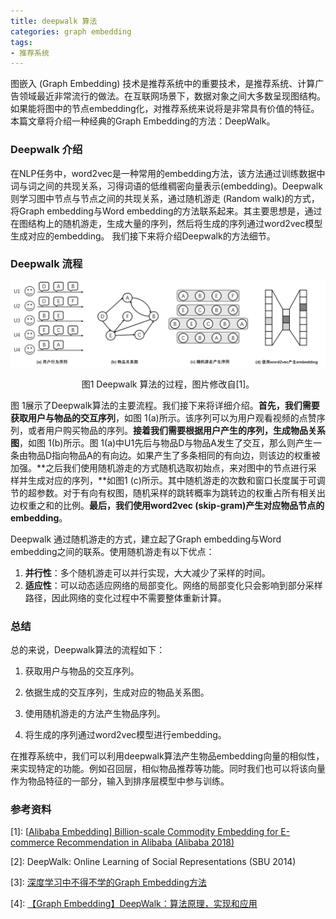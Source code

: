 ```yaml
---
title: deepwalk 算法
categories: graph embedding
tags:
- 推荐系统
---
```


图嵌入 (Graph Embedding)  技术是推荐系统中的重要技术，是推荐系统、计算广告领域最近非常流行的做法。在互联网场景下，数据对象之间大多数呈现图结构。如果能将图中的节点embedding化，对推荐系统来说将是非常具有价值的特征。本篇文章将介绍一种经典的Graph Embedding的方法：DeepWalk。

### Deepwalk 介绍

在NLP任务中，word2vec是一种常用的embedding方法，该方法通过训练数据中词与词之间的共现关系，习得词语的低维稠密向量表示(embedding)。Deepwalk则学习图中节点与节点之间的共现关系，通过随机游走 (Random walk)的方式，将Graph embedding与Word embedding的方法联系起来。其主要思想是，通过在图结构上的随机游走，生成大量的序列，然后将生成的序列通过word2vec模型生成对应的embedding。
我们接下来将介绍Deepwalk的方法细节。

### Deepwalk 流程

![](/images/deepwalk.png)

<center>图1 Deepwalk 算法的过程，图片修改自[1]。</center>

图 1展示了Deepwalk算法的主要流程。我们接下来将详细介绍。**首先，我们需要获取用户与物品的交互序列**，如图 1(a)所示。该序列可以为用户观看视频的点赞序列，或者用户购买物品的序列。**接着我们需要根据用户产生的序列，生成物品关系图**，如图 1(b)所示。图 1(a)中U1先后与物品D与物品A发生了交互，那么则产生一条由物品D指向物品A的有向边。如果产生了多条相同的有向边，则该边的权重被加强。**之后我们使用随机游走的方式随机选取初始点，来对图中的节点进行采样并生成对应的序列，**如图1 (c)所示。其中随机游走的次数和窗口长度属于可调节的超参数。对于有向有权图，随机采样的跳转概率为跳转边的权重占所有相关出边权重之和的比例。**最后，我们使用word2vec (skip-gram)产生对应物品节点的embedding**。

Deepwalk 通过随机游走的方式，建立起了Graph embedding与Word embedding之间的联系。使用随机游走有以下优点：

1. **并行性**：多个随机游走可以并行实现，大大减少了采样的时间。
2. **适应性**：可以动态适应网络的局部变化。网络的局部变化只会影响到部分采样路径，因此网络的变化过程中不需要整体重新计算。

### 总结

总的来说，Deepwalk算法的流程如下：

1. 获取用户与物品的交互序列。

2. 依据生成的交互序列，生成对应的物品关系图。

3. 使用随机游走的方法产生物品序列。

4. 将生成的序列通过word2vec模型进行embedding。

在推荐系统中，我们可以利用deepwalk算法产生物品embedding向量的相似性，来实现特定的功能。例如召回层，相似物品推荐等功能。同时我们也可以将该向量作为物品特征的一部分，输入到排序层模型中参与训练。

### 参考资料

\[1\]: [[Alibaba Embedding\] Billion-scale Commodity Embedding for E-commerce Recommendation in Alibaba (Alibaba 2018)](https://link.zhihu.com/?target=https%3A//github.com/wzhe06/Reco-papers/blob/master/Embedding/%5BAlibaba%20Embedding%5D%20Billion-scale%20Commodity%20Embedding%20for%20E-commerce%20Recommendation%20in%20Alibaba%20%28Alibaba%202018%29.pdf)

\[2\]: DeepWalk: Online Learning of Social Representations (SBU 2014)

\[3\]: [深度学习中不得不学的Graph Embedding方法](https://zhuanlan.zhihu.com/p/64200072)

\[4\]: [【Graph Embedding】DeepWalk：算法原理，实现和应用](https://zhuanlan.zhihu.com/p/56380812)

